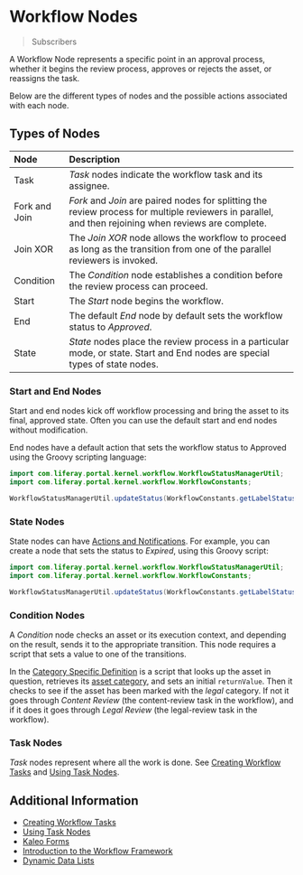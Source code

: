 # Workflow Nodes

> Subscribers

A Workflow Node represents a specific point in an approval process, whether it begins the review process, approves or rejects the asset, or reassigns the task.

Below are the different types of nodes and the possible actions associated with each node.

## Types of Nodes

| Node | Description |
| :--- | :--- |
| Task |_Task_ nodes indicate the workflow task and its assignee. |
| Fork and Join | _Fork_ and _Join_ are paired nodes for splitting the review process for multiple reviewers in parallel, and then rejoining when reviews are complete. |
| Join XOR| The _Join XOR_ node allows the workflow to proceed as long as the transition from one of the parallel reviewers is invoked. |
| Condition | The _Condition_ node establishes a condition before the review process can proceed. |
| Start | The _Start_ node begins the workflow. |
| End | The default _End_ node by default sets the workflow status to _Approved_. |
| State | _State_ nodes place the review process in a particular mode, or state. Start and End nodes are special types of state nodes. |

### Start and End Nodes

Start and end nodes kick off workflow processing and bring the asset to its final, approved state. Often you can use the default start and end nodes without modification. 

End nodes have a default action that sets the workflow status to Approved using the Groovy scripting language:

```java
import com.liferay.portal.kernel.workflow.WorkflowStatusManagerUtil;
import com.liferay.portal.kernel.workflow.WorkflowConstants;

WorkflowStatusManagerUtil.updateStatus(WorkflowConstants.getLabelStatus("approved"), workflowContext);
```

### State Nodes

State nodes can have [Actions and Notifications](./configuring-workflow-actions-and-notifications.md). For example, you can create a node that sets the status to _Expired_, using this Groovy script:

```java
import com.liferay.portal.kernel.workflow.WorkflowStatusManagerUtil;
import com.liferay.portal.kernel.workflow.WorkflowConstants;

WorkflowStatusManagerUtil.updateStatus(WorkflowConstants.getLabelStatus("expired"), workflowContext);
```

### Condition Nodes

A _Condition_ node checks an asset or its execution context, and depending on the result, sends it to the appropriate transition. This node requires a script that sets a value to one of the transitions.

In the [Category Specific Definition](https://github.com/liferay/liferay-learn/blob/master/docs/dxp/latest/en/process-automation/workflow/designing-and-managing-workflows/workflow-designer/workflow-designer-overview/resources/category-specific-definition.xml) is a script that looks up the asset in question, retrieves its [asset category](../../../../content-authoring-and-management/tags-and-categories/defining-categories-and-vocabularies-for-content.md), and sets an initial `returnValue`. Then it checks to see if the asset has been marked with the *legal* category. If not it goes through *Content Review* (the content-review task in the workflow), and if it does it goes through *Legal Review* (the legal-review task in the workflow).

### Task Nodes

_Task_ nodes represent where all the work is done. See [Creating Workflow Tasks](./creating-workflow-tasks.md) and [Using Task Nodes](./assigning-task-nodes.md).

## Additional Information

* [Creating Workflow Tasks](./creating-workflow-tasks.md)
* [Using Task Nodes](./assigning-task-nodes.md)
* [Kaleo Forms](../../../forms/kaleo-forms.md)
* [Introduction to the Workflow Framework](https://help.liferay.com/hc/en-us/articles/360028727112-Introduction-to-The-Workflow-Framework)
* [Dynamic Data Lists](../../../forms/dynamic-data-lists/getting-started-with-dynamic-data-lists.md)
